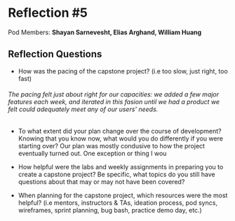 # Reflection #5

Pod Members: **Shayan Sarnevesht, Elias Arghand, William Huang**

## Reflection Questions

* How was the pacing of the capstone project? (i.e too slow, just right, too fast) 
###### The pacing felt just about right for our capacities: we added a few major features each week, and iterated in this fasion until we had a product we felt could adequately meet any of our users' needs.

* To what extent did your plan change over the course of development? Knowing that you know now, what would you do differently if you were starting over?
Our plan was mostly condusive to how the project eventually turned out. One exception or thing I wou

* How helpful were the labs and weekly assignments in preparing you to create a capstone project? Be specific, what topics do you still have questions about that may or may not have been covered?


* When planning for the capstone project, which resources were the most helpful? (i.e mentors, instructors & TAs, ideation process, pod syncs, wireframes, sprint planning, bug bash, practice demo day, etc.)

